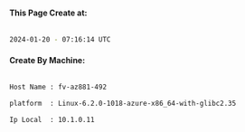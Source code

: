 
   
#### This Page Create at:

```bash

2024-01-20 - 07:16:14 UTC

```

#### Create By Machine:

```bash

Host Name : fv-az881-492

platform  : Linux-6.2.0-1018-azure-x86_64-with-glibc2.35

Ip Local  : 10.1.0.11

```

